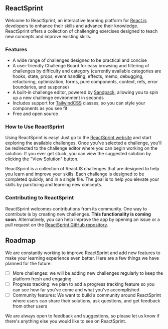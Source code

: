 ## ReactSprint

Welcome to ReactSprint, an interactive learning platform for [React.js](https://reactjs.org/) developers to enhance their skills and advance their knowledge. ReactSprint offers a collection of challenging exercises designed to teach new concepts and improve existing skills.

### Features

- A wide range of challenges designed to be practical and concise
- A user-friendly Challenge Board for easy browsing and filtering of challenges by difficulty and category (currently available categories are hooks, state, props, event handling, effects, memo, debugging, refactoring, optimization, forms, pure components, context, refs, error boundaries, and suspense)
- A built-in challenge editor, powered by [Sandpack](https://codesandbox.io/s/github/codesandbox/sandpack/tree/master/examples/react), allowing you to spin up a new challenge environment in seconds
- Includes support for [TailwindCSS](https://tailwindcss.com/) classes, so you can style your components as you see fit
- Free and open source

### How to Use ReactSprint

Using ReactSprint is easy! Just go to the [ReactSprint website](https://reactsprint-v2.vercel.app) and start exploring the available challenges. Once you've selected a challenge, you'll be redirected to the challenge editor where you can begin working on the solution. If you ever get stuck, you can view the suggested solution by clicking the "View Solution" button.

ReactSprint is a collection of ReactJS challenges that are designed to help you learn and improve your skills. Each challenge is designed to be completed quickly, and in a single file. The goal is to help you elevate your skills by parcticing and learning new concepts.

### Contributing to ReactSprint

ReactSprint welcomes contributions from its community. One way to contribute is by creating new challenges. **This functionality is coming soon**. Alternatively, you can help improve the app by opening an issue or a pull request on the [ReactSprint GitHub repository](https://github.com/ogreeni/reactsprint-v2).

## Roadmap

We are constantly working to improve ReactSprint and add new features to make your learning experience even better. Here are a few things we have planned for the future:

- [ ] More challenges: we will be adding new challenges regularly to keep the platform fresh and engaging
- [ ] Progress tracking: we plan to add a progress tracking feature so you can see how far you've come and what you've accomplished
- [ ] Community features: We want to build a community around ReactSprint where users can share their solutions, ask questions, and get feedback from other users

We are always open to feedback and suggestions, so please let us know if there's anything else you would like to see on ReactSprint.
